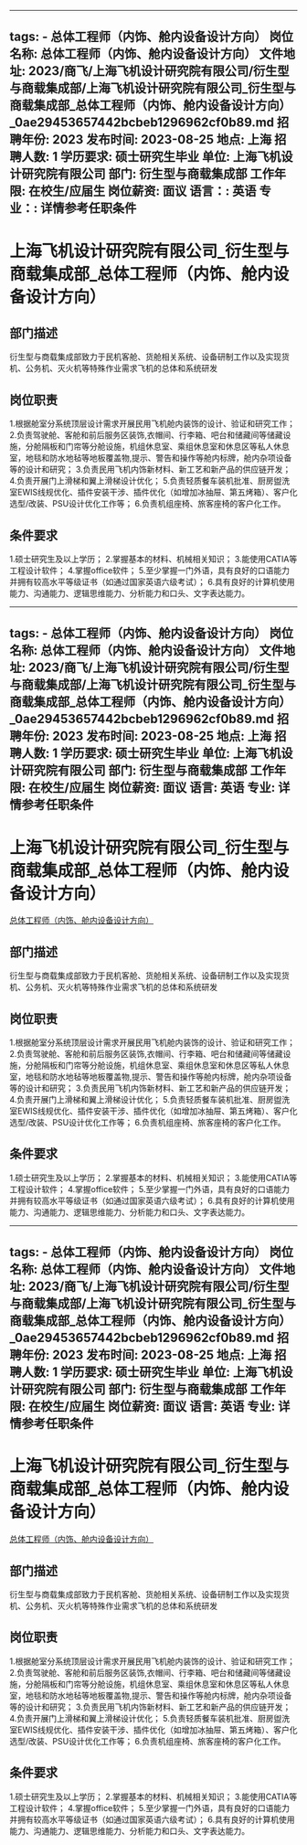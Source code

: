 
---
tags:
    - 总体工程师（内饰、舱内设备设计方向）
岗位名称: 总体工程师（内饰、舱内设备设计方向）
文件地址: 2023/商飞/上海飞机设计研究院有限公司/衍生型与商载集成部/上海飞机设计研究院有限公司_衍生型与商载集成部_总体工程师（内饰、舱内设备设计方向）_0ae29453657442bcbeb1296962cf0b89.md
招聘年份: 2023
发布时间: 2023-08-25
地点: 上海
招聘人数: 1
学历要求: 硕士研究生毕业
单位: 上海飞机设计研究院有限公司
部门: 衍生型与商载集成部
工作年限: 在校生/应届生
岗位薪资: 面议
语言：: 英语
专业：: 详情参考任职条件
---

# 上海飞机设计研究院有限公司_衍生型与商载集成部_总体工程师（内饰、舱内设备设计方向）

## 部门描述

衍生型与商载集成部致力于民机客舱、货舱相关系统、设备研制工作以及实现货机、公务机、灭火机等特殊作业需求飞机的总体和系统研发

## 岗位职责

1.根据舱室分系统顶层设计需求开展民用飞机舱内装饰的设计、验证和研究工作；
 2.负责驾驶舱、客舱和前后服务区装饰,衣帽间、行李箱、吧台和储藏间等储藏设施，分舱隔板和门帘等分舱设施，机组休息室、乘组休息室和休息区等私人休息室，地毯和防水地毡等地板覆盖物,提示、警告和操作等舱内标牌，舱内杂项设备等的设计和研究；
 3.负责民用飞机内饰新材料、新工艺和新产品的供应链开发；
 4.负责开展门上滑梯和翼上滑梯设计优化；
 5.负责轻质餐车装机批准、厨房盥洗室EWIS线规优化、插件安装干涉、插件优化（如增加冰抽屉、第五烤箱）、客户化选型/改装、PSU设计优化工作等；
 6.负责机组座椅、旅客座椅的客户化工作。

 ## 条件要求

1.硕士研究生及以上学历；
 2.掌握基本的材料、机械相关知识；
 3.能使用CATIA等工程设计软件；
 4.掌握office软件；
 5.至少掌握一门外语，具有良好的口语能力并拥有较高水平等级证书（如通过国家英语六级考试）；
 6.具有良好的计算机使用能力、沟通能力、逻辑思维能力、分析能力和口头、文字表达能力。

---
tags:
    - 总体工程师（内饰、舱内设备设计方向）
岗位名称: 总体工程师（内饰、舱内设备设计方向）
文件地址: 2023/商飞/上海飞机设计研究院有限公司/衍生型与商载集成部/上海飞机设计研究院有限公司_衍生型与商载集成部_总体工程师（内饰、舱内设备设计方向）_0ae29453657442bcbeb1296962cf0b89.md
招聘年份: 2023
发布时间: 2023-08-25
地点: 上海
招聘人数: 1
学历要求: 硕士研究生毕业
单位: 上海飞机设计研究院有限公司
部门: 衍生型与商载集成部
工作年限: 在校生/应届生
岗位薪资: 面议
语言: 英语
专业: 详情参考任职条件
---

# 上海飞机设计研究院有限公司_衍生型与商载集成部_总体工程师（内饰、舱内设备设计方向）

[总体工程师（内饰、舱内设备设计方向）](http://zhaopin.comac.cc/zp/ct/out/position/positionDetail?planid=0ae29453657442bcbeb1296962cf0b89)

## 部门描述

衍生型与商载集成部致力于民机客舱、货舱相关系统、设备研制工作以及实现货机、公务机、灭火机等特殊作业需求飞机的总体和系统研发

## 岗位职责

1.根据舱室分系统顶层设计需求开展民用飞机舱内装饰的设计、验证和研究工作；
 2.负责驾驶舱、客舱和前后服务区装饰,衣帽间、行李箱、吧台和储藏间等储藏设施，分舱隔板和门帘等分舱设施，机组休息室、乘组休息室和休息区等私人休息室，地毯和防水地毡等地板覆盖物,提示、警告和操作等舱内标牌，舱内杂项设备等的设计和研究；
 3.负责民用飞机内饰新材料、新工艺和新产品的供应链开发；
 4.负责开展门上滑梯和翼上滑梯设计优化；
 5.负责轻质餐车装机批准、厨房盥洗室EWIS线规优化、插件安装干涉、插件优化（如增加冰抽屉、第五烤箱）、客户化选型/改装、PSU设计优化工作等；
 6.负责机组座椅、旅客座椅的客户化工作。

 ## 条件要求

1.硕士研究生及以上学历；
 2.掌握基本的材料、机械相关知识；
 3.能使用CATIA等工程设计软件；
 4.掌握office软件；
 5.至少掌握一门外语，具有良好的口语能力并拥有较高水平等级证书（如通过国家英语六级考试）；
 6.具有良好的计算机使用能力、沟通能力、逻辑思维能力、分析能力和口头、文字表达能力。

---
tags:
    - 总体工程师（内饰、舱内设备设计方向）
岗位名称: 总体工程师（内饰、舱内设备设计方向）
文件地址: 2023/商飞/上海飞机设计研究院有限公司/衍生型与商载集成部/上海飞机设计研究院有限公司_衍生型与商载集成部_总体工程师（内饰、舱内设备设计方向）_0ae29453657442bcbeb1296962cf0b89.md
招聘年份: 2023
发布时间: 2023-08-25
地点: 上海
招聘人数: 1
学历要求: 硕士研究生毕业
单位: 上海飞机设计研究院有限公司
部门: 衍生型与商载集成部
工作年限: 在校生/应届生
岗位薪资: 面议
语言: 英语
专业: 详情参考任职条件
---

# 上海飞机设计研究院有限公司_衍生型与商载集成部_总体工程师（内饰、舱内设备设计方向）

[总体工程师（内饰、舱内设备设计方向）](http://zhaopin.comac.cc/zp/ct/out/position/positionDetail?planid=0ae29453657442bcbeb1296962cf0b89)


## 部门描述

衍生型与商载集成部致力于民机客舱、货舱相关系统、设备研制工作以及实现货机、公务机、灭火机等特殊作业需求飞机的总体和系统研发

## 岗位职责

1.根据舱室分系统顶层设计需求开展民用飞机舱内装饰的设计、验证和研究工作；
 2.负责驾驶舱、客舱和前后服务区装饰,衣帽间、行李箱、吧台和储藏间等储藏设施，分舱隔板和门帘等分舱设施，机组休息室、乘组休息室和休息区等私人休息室，地毯和防水地毡等地板覆盖物,提示、警告和操作等舱内标牌，舱内杂项设备等的设计和研究；
 3.负责民用飞机内饰新材料、新工艺和新产品的供应链开发；
 4.负责开展门上滑梯和翼上滑梯设计优化；
 5.负责轻质餐车装机批准、厨房盥洗室EWIS线规优化、插件安装干涉、插件优化（如增加冰抽屉、第五烤箱）、客户化选型/改装、PSU设计优化工作等；
 6.负责机组座椅、旅客座椅的客户化工作。

 ## 条件要求

1.硕士研究生及以上学历；
 2.掌握基本的材料、机械相关知识；
 3.能使用CATIA等工程设计软件；
 4.掌握office软件；
 5.至少掌握一门外语，具有良好的口语能力并拥有较高水平等级证书（如通过国家英语六级考试）；
 6.具有良好的计算机使用能力、沟通能力、逻辑思维能力、分析能力和口头、文字表达能力。
